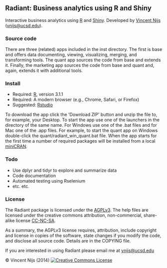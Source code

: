 ## Radiant: Business analytics using R and Shiny

Interactive business analytics using [R](http://www.r-project.org/) and [Shiny](http://www.rstudio.com/shiny/). Developed by [Vincent Nijs](http://rady.ucsd.edu/faculty/directory/nijs/) (vnijs@ucsd.edu). 

### Source code 

There are three (related) apps included in the inst directory. The first is base and offers data documenting, viewing, visualizing, merging, and transforming tools. The quant app sources the code from base and extends it. Finally, the marketing app sources the code from base and quant and, again, extends it with additional tools.

### Install

- Required: [R](http://cran.rstudio.com/), version 3.1.1 
- Required: A modern browser (e.g., Chrome, Safari, or Firefox)
- Suggested: [Rstudio](http://www.rstudio.com/products/rstudio/download/)

To download the app click the 'Download ZIP' button and unzip the file to, for example, your Desktop. To start the app use one of the launchers in the directory of the same name. For Windows use one of the .bat files and for Mac one of the .app files. For example, to start the quant app on Windows double-click the quant/radiant\_win\_quant.bat file. When the app starts for the first time a number of required packages will be installed from a local [miniCRAN](https://github.com/andrie/miniCRAN). 

### Todo

- Use dplyr and tidyr to explore and summarize data
- Code documentation
- Automated testing using Rselenium
- etc. etc.

### License

The Radiant package is licensed under the <a href="http://www.tldrlegal.com/l/AGPL3" target="\_blank">AGPLv3</a>. The help files are licensed under the creative commons attribution, non-commercial, share-alike license <a href="http://creativecommons.org/licenses/by-nc-sa/4.0/" target="\_blank">CC-NC-SA</a>.

As a summary, the AGPLv3 license requires, attribution, include copyright and license in copies of the software, state changes if you modify the code, and disclose all source code. Details are in the COPYING file.

If you are interested in using Radiant please email me at vnijs@ucsd.edu

&copy; Vincent Nijs (2014) <a rel="license" href="http://creativecommons.org/licenses/by-nc-sa/4.0/" target="_blank"><img alt="Creative Commons License" style="border-width:0" src="http://i.creativecommons.org/l/by-nc-sa/4.0/80x15.png" /></a>
